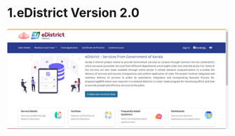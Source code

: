 # 1.eDistrict Version 2.0

![eDistrict Version 2.0 Officially Launched](../.gitbook/assets/edist2.0.JPG)

